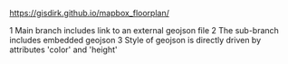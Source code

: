 https://gisdirk.github.io/mapbox_floorplan/

1 Main branch includes link to an external geojson file
2 The sub-branch includes embedded geojson 
3 Style of geojson is directly driven by attributes 'color' and 'height'
